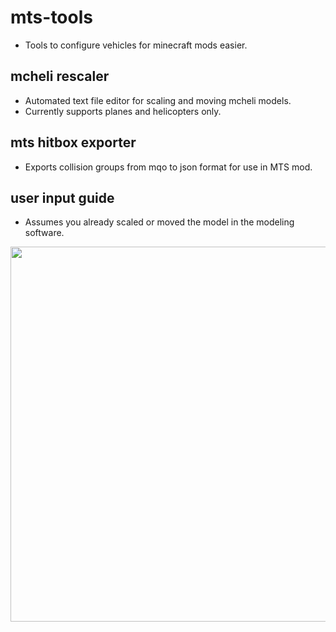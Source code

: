# mts-tools
* Tools to configure vehicles for minecraft mods easier.

## mcheli rescaler
* Automated text file editor for scaling and moving mcheli models.
* Currently supports planes and helicopters only.

## mts hitbox exporter
* Exports collision groups from mqo to json format for use in MTS mod.

## user input guide
- Assumes you already scaled or moved the model in the modeling software.
<p><img src="https://blog.kakaocdn.net/dn/bnqs5V/btszC4VvqTT/KZK8AVwUVev1GBKKLGH9Y0/img.jpg" style="width: 600px"></img></p>
